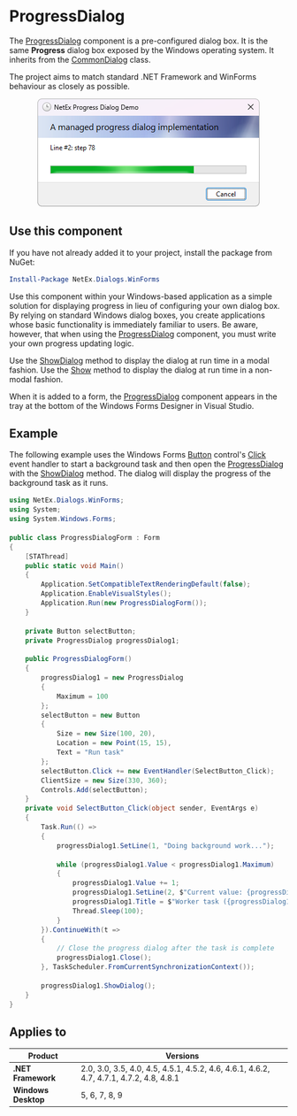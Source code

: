 # ProgressDialog

The [ProgressDialog](xref:NetEx.Dialogs.WinForms.ProgressDialog) component is a pre-configured dialog box. It is the same **Progress** dialog box exposed by the Windows operating system. It inherits from the [CommonDialog](xref:System.Windows.Forms.CommonDialog) class.

The project aims to match standard .NET Framework and WinForms behaviour as closely as possible.

<div align="center">

![A progress dialog with upgraded appearance.](../../../resources/images/progress-dialog-new.png)

</div>

## Use this component

If you have not already added it to your project, install the package from NuGet:

```powershell
Install-Package NetEx.Dialogs.WinForms
```

Use this component within your Windows-based application as a simple solution for displaying progress in lieu of configuring your own dialog box. By relying on standard Windows dialog boxes, you create applications whose basic functionality is immediately familiar to users. Be aware, however, that when using the [ProgressDialog](xref:NetEx.Dialogs.WinForms.ProgressDialog) component, you must write your own progress updating logic.

Use the [ShowDialog](xref:System.Windows.Forms.CommonDialog.ShowDialog) method to display the dialog at run time in a modal fashion. Use the [Show](xref:NetEx.Dialogs.WinForms.ProgressDialog.Show) method to display the dialog at run time in a non-modal fashion.

When it is added to a form, the [ProgressDialog](xref:NetEx.Dialogs.WinForms.ProgressDialog) component appears in the tray at the bottom of the Windows Forms Designer in Visual Studio.

## Example

The following example uses the Windows Forms [Button](xref:System.Windows.Forms.Button) control's [Click](xref:System.Windows.Forms.Control.Click) event handler to start a background task and then open the [ProgressDialog](xref:NetEx.Dialogs.WinForms.ProgressDialog) with the [ShowDialog](xref:System.Windows.Forms.CommonDialog.ShowDialog) method. The dialog will display the progress of the background task as it runs.

```csharp
using NetEx.Dialogs.WinForms;
using System;
using System.Windows.Forms;

public class ProgressDialogForm : Form
{
    [STAThread]
    public static void Main()
    {
        Application.SetCompatibleTextRenderingDefault(false);
        Application.EnableVisualStyles();
        Application.Run(new ProgressDialogForm());
    }

    private Button selectButton;
    private ProgressDialog progressDialog1;

    public ProgressDialogForm()
    {
        progressDialog1 = new ProgressDialog
        {
            Maximum = 100
        };
        selectButton = new Button
        {
            Size = new Size(100, 20),
            Location = new Point(15, 15),
            Text = "Run task"
        };
        selectButton.Click += new EventHandler(SelectButton_Click);
        ClientSize = new Size(330, 360);
        Controls.Add(selectButton);
    }
    private void SelectButton_Click(object sender, EventArgs e)
    {
        Task.Run(() =>
        {
            progressDialog1.SetLine(1, "Doing background work...");

            while (progressDialog1.Value < progressDialog1.Maximum)
            {
                progressDialog1.Value += 1;
                progressDialog1.SetLine(2, $"Current value: {progressDialog1.Value}");
                progressDialog1.Title = $"Worker task ({progressDialog1.Value}%)";
                Thread.Sleep(100);
            }
        }).ContinueWith(t =>
        {
            // Close the progress dialog after the task is complete
            progressDialog1.Close();
        }, TaskScheduler.FromCurrentSynchronizationContext());

        progressDialog1.ShowDialog();
    }
}
```

## Applies to

Product             | Versions
--------------------|---------
**.NET Framework**  | 2.0, 3.0, 3.5, 4.0, 4.5, 4.5.1, 4.5.2, 4.6, 4.6.1, 4.6.2, 4.7, 4.7.1, 4.7.2, 4.8, 4.8.1
**Windows Desktop** | 5, 6, 7, 8, 9